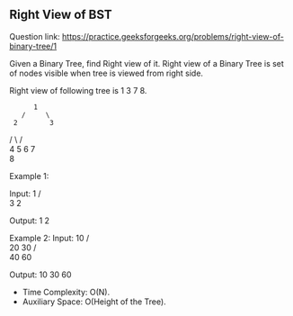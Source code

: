 ## Right View of BST

Question link: https://practice.geeksforgeeks.org/problems/right-view-of-binary-tree/1

Given a Binary Tree, find Right view of it. Right view of a Binary Tree is set of nodes visible when tree is viewed from right side.

Right view of following tree is 1 3 7 8.

          1
       /     \
     2        3
   /   \      /    \
  4     5   6    7
    \
     8

Example 1:

Input:
       1
    /    \
   3      2

Output: 1 2

Example 2:
Input:
     10
    /   \
  20     30
 /   \
40  60 

Output: 10 30 60

- Time Complexity: O(N).
- Auxiliary Space: O(Height of the Tree).

